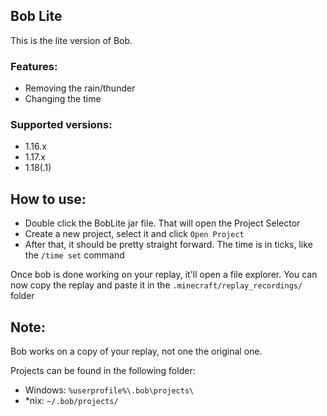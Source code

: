 ## Bob Lite

This is the lite version of Bob.

### Features:

- Removing the rain/thunder
- Changing the time

### Supported versions:

- 1.16.x
- 1.17.x
- 1.18(.1)

## How to use:

- Double click the BobLite jar file. That will open the Project Selector
- Create a new project, select it and click `Open Project`
- After that, it should be pretty straight forward. The time is in ticks, like the `/time set` command

Once bob is done working on your replay, it'll open a file explorer. You can now copy the replay and paste it in the `.minecraft/replay_recordings/` folder

## Note:

Bob works on a copy of your replay, not one the original one.

Projects can be found in the following folder:
- Windows: `%userprofile%\.bob\projects\`
- *nix: `~/.bob/projects/`